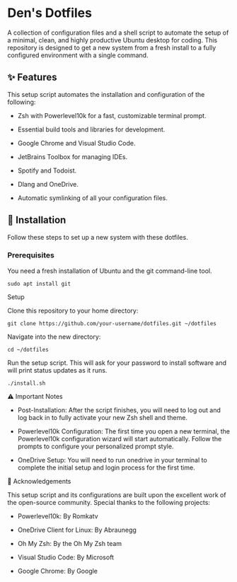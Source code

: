 # Den's Dotfiles

A collection of configuration files and a shell script to automate the setup of a minimal, clean, and highly productive Ubuntu desktop for coding. This repository is designed to get a new system from a fresh install to a fully configured environment with a single command.

## ✨ Features

This setup script automates the installation and configuration of the following:

   - Zsh with Powerlevel10k for a fast, customizable terminal prompt.

  - Essential build tools and libraries for development.

  -  Google Chrome and Visual Studio Code.

  - JetBrains Toolbox for managing IDEs.

  - Spotify and Todoist.

  - Dlang and OneDrive.

  - Automatic symlinking of all your configuration files.

## 🚀 Installation

Follow these steps to set up a new system with these dotfiles.

### Prerequisites

You need a fresh installation of Ubuntu and the git command-line tool.

    sudo apt install git

Setup

Clone this repository to your home directory:
    
    git clone https://github.com/your-username/dotfiles.git ~/dotfiles

Navigate into the new directory:

    cd ~/dotfiles

Run the setup script. This will ask for your password to install software and will print status updates as it runs.

    ./install.sh

⚠️ Important Notes

  - Post-Installation: After the script finishes, you will need to log out and log back in to fully activate your new Zsh shell and theme.

  - Powerlevel10k Configuration: The first time you open a new terminal, the Powerlevel10k configuration wizard will start automatically. Follow the prompts to configure your personalized prompt style.

  - OneDrive Setup: You will need to run onedrive in your terminal to complete the initial setup and login process for the first time.

🙏 Acknowledgements

This setup script and its configurations are built upon the excellent work of the open-source community. Special thanks to the following projects:

  - Powerlevel10k: By Romkatv

  - OneDrive Client for Linux: By Abraunegg

  -  Oh My Zsh: By the Oh My Zsh team

  -  Visual Studio Code: By Microsoft

  -  Google Chrome: By Google
